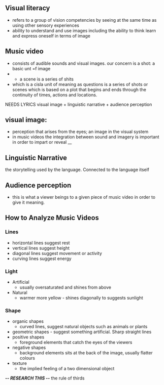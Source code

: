 <script type="text/javascript" async src="https://cdnjs.cloudflare.com/ajax/libs/mathjax/2.7.5/MathJax.js?config=TeX-MML-AM_CHTML"></script>
## Visual literacy
 - refers to a group of vision competencies by seeing at the same time as using other sensory experiences
 - ability to understand and use images including the ability to think learn and express oneself in terms of image



## Music video
 - consists of audible sounds and visual images. our concern is a shot: a basic unt =f image
 -  - a scene is a series of shits
 -  which is a cisla unit of meaning as questions is a series of shots or scenes which is based on a plot that begins and ends through the continuity of times, actions and locations.


NEEDS LYRICS
visual image
+
linguistic narrative
+
audience perception



## visual image: 
 - perception that arises from the eyes; an image in the visual system
 - in music videos the integration between sound and imagery is important in order to impart or reveal __

## Linguistic Narrative
the storytelling used by the language. Connected to the language itself

## Audience perception
 - this is what a viewer beings to a given piece of music video in order to give it meaning.

## How to Analyze Music Videos

### Lines 
 - horizontal lines suggest rest
 - vertical lines suggest height
 - diagonal lines suggest movement or activity
 - curving lines suggest energy
### Light
 - Artificial
	 - usually oversaturated and shines from above
 - Natural
	 - warmer more yellow - shines diagonally to suggests sunlight
### Shape
 - organic shapes
	 - curved lines, suggest natural objects such as animals or plants
 - geometric shapes
		 - suggest something artificial. Sharp straight lines
 - positive shapes
	 - foreground elements that catch the eyes of the viewers
 - negative shapes
	 - background elements sits at the back of the image, usually flatter colours
 - texture
	 - the implied feeling of a two dimensional object


*********-- RESEARCH THIS --*********
the rule of thirds